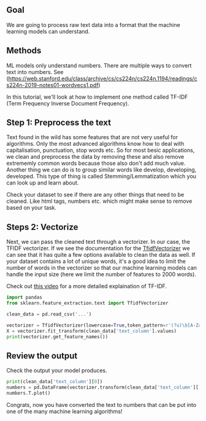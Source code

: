 ## Goal

We are going to process raw text data into a format that the machine learning models can understand. 

## Methods

ML models only understand numbers. There are multiple ways to convert text into numbers. See (https://web.stanford.edu/class/archive/cs/cs224n/cs224n.1194/readings/cs224n-2019-notes01-wordvecs1.pdf)

In this tutorial, we'll look at how to implement one method called TF-IDF (Term Frequency Inverse Document Frequency).

## Step 1: Preprocess the text

Text found in the wild has some features that are not very useful for algorithms. 
Only the most advanced algorithms know how to deal with capitalisation, punctuation, stop words etc. 
So for most besic applications, we clean and preprocess the data by removing these and also remove extrememly common words because those also don't add much value. 
Another thing we can do is to group similar words like develop, developing, developed. This type of thing is called Stemming/Lemmatization which you can look up and learn about.

Check your dataset to see if there are any other things that need to be cleaned. Like html tags, numbers etc. which might make sense to remove based on your task.

## Steps 2: Vectorize

Next, we can pass the cleaned text through a vectorizer. In our case, the TFIDF vectorizer. 
If we see the documentation for the [TfidfVectorizer](https://scikit-learn.org/stable/modules/generated/sklearn.feature_extraction.text.TfidfVectorizer.html#sklearn.feature_extraction.text.TfidfVectorizer) 
we can see that it has quite a few options available to clean the data as well. If your dataset contains a lot of unique words, it's a good idea to limit the number of words in the vectorizer so that our machine learning models can handle the input size (here we limit the number of features to 2000 words).

Check out [this video](https://www.youtube.com/watch?v=hXNbFNCgPfY) for a more detailed explaination of TF-IDF.


```python
import pandas
from sklearn.feature_extraction.text import TfidfVectorizer

clean_data = pd.read_csv('...')

vectorizer = TfidfVectorizer(lowercase=True,token_pattern=r'(?u)\b[A-Za-z]+\b',stop_words='english',max_features=2000,strip_accents='unicode')
X = vectorizer.fit_transform(clean_data['text_column'].values)
print(vectorizer.get_feature_names())
```

## Review the output

Check the output your model produces.

```python
print(clean_data['text_column'][0])
numbers = pd.DataFrame(vectorizer.transform(clean_data['text_column'][[0]]).toarray())
numbers.T.plot()
```

Congrats, now you have converted the text to numbers that can be put into one of the many machine learning algorithms!